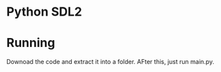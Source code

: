 # Python SDL2

# Running

Downoad the code and extract it into a folder.  AFter this, just run main.py.
